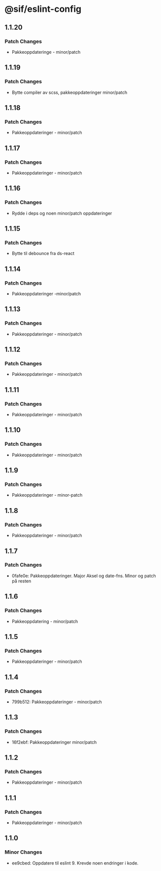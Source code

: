 # @sif/eslint-config

## 1.1.20

### Patch Changes

-   Pakkeoppdateringe - minor/patch

## 1.1.19

### Patch Changes

-   Bytte compiler av scss, pakkeoppdateringer minor/patch

## 1.1.18

### Patch Changes

-   Pakkeoppdateringer - minor/patch

## 1.1.17

### Patch Changes

-   Pakkeoppdateringer - minor/patch

## 1.1.16

### Patch Changes

-   Rydde i deps og noen minor/patch oppdateringer

## 1.1.15

### Patch Changes

-   Bytte til debounce fra ds-react

## 1.1.14

### Patch Changes

-   Pakkeoppdateringer -minor/patch

## 1.1.13

### Patch Changes

-   Pakkeoppdateringer - minor/patch

## 1.1.12

### Patch Changes

-   Pakkeoppdateringer - minor/patch

## 1.1.11

### Patch Changes

-   Pakkeoppdateringer - minor/patch

## 1.1.10

### Patch Changes

-   Pakkeoppdateringer - minor/patch

## 1.1.9

### Patch Changes

-   Pakkeoppdateringer - minor-patch

## 1.1.8

### Patch Changes

-   Pakkeoppdateringer - minor/patch

## 1.1.7

### Patch Changes

-   0fafe0e: Pakkeoppdateringer. Major Aksel og date-fns. Minor og patch på resten

## 1.1.6

### Patch Changes

-   Pakkeoppdatering - minor/patch

## 1.1.5

### Patch Changes

-   Pakkeoppdateringer - minor/patch

## 1.1.4

### Patch Changes

-   799b512: Pakkeoppdateringer - minor/patch

## 1.1.3

### Patch Changes

-   16f2ebf: Pakkeoppdateringer minor/patch

## 1.1.2

### Patch Changes

-   Pakkeoppdateringer - minor/patch

## 1.1.1

### Patch Changes

-   Pakkeoppdateringer - minor/patch

## 1.1.0

### Minor Changes

-   ee9cbed: Oppdatere til eslint 9. Krevde noen endringer i kode.
